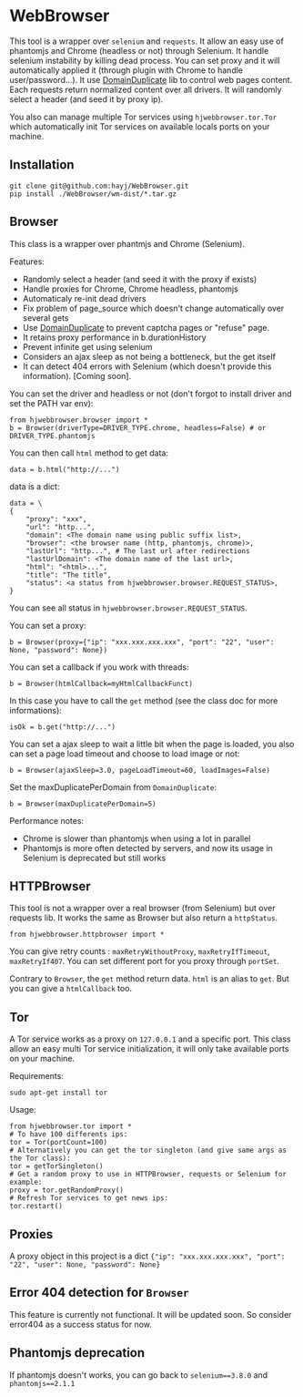 # WebBrowser

This tool is a wrapper over `selenium` and `requests`. It allow an easy use of phantomjs and Chrome (headless or not) through Selenium. It handle selenium instability by killing dead process. You can set proxy and it will automatically applied it (through plugin with Chrome to handle user/password...). It use [DomainDuplicate](https://github.com/hayj/DomainDuplicate) lib to control web pages content. Each requests return normalized content over all drivers. It will randomly select a header (and seed it by proxy ip).

You also can manage multiple Tor services using `hjwebbrowser.tor.Tor` which automatically init Tor services on available locals ports on your machine.

## Installation

	git clone git@github.com:hayj/WebBrowser.git
	pip install ./WebBrowser/wm-dist/*.tar.gz

## Browser

This class is a wrapper over phantmjs and Chrome (Selenium).

Features:

 * Randomly select a header (and seed it with the proxy if exists)
 * Handle proxies for Chrome, Chrome headless, phantomjs
 * Automaticaly re-init dead drivers
 * Fix problem of page_source which doesn't change automatically over several gets
 * Use [DomainDuplicate](https://github.com/hayj/DomainDuplicate) to prevent captcha pages or "refuse" page.
 * It retains proxy performance in b.durationHistory
 * Prevent infinite get using selenium
 * Considers an ajax sleep as not being a bottleneck, but the get itself
 * It can detect 404 errors with Selenium (which doesn't provide this information). [Coming soon].

You can set the driver and headless or not (don't forgot to install driver and set the PATH var env):

	from hjwebbrowser.browser import *
	b = Browser(driverType=DRIVER_TYPE.chrome, headless=False) # or DRIVER_TYPE.phantomjs

You can then call `html` method to get data:

	data = b.html("http://...")

data is a dict:

	data = \
	{
	    "proxy": "xxx",
	    "url": "http...",
	    "domain": <The domain name using public suffix list>,
	    "browser": <the browser name (http, phantomjs, chrome)>,
	    "lastUrl": "http...", # The last url after redirections
	    "lastUrlDomain": <The domain name of the last url>,
	    "html": "<html>...",
	    "title": "The title",
	    "status": <a status from hjwebbrowser.browser.REQUEST_STATUS>,
	}

You can see all status in `hjwebbrowser.browser.REQUEST_STATUS`.

You can set a proxy:

	b = Browser(proxy={"ip": "xxx.xxx.xxx.xxx", "port": "22", "user": None, "password": None})

You can set a callback if you work with threads:

	b = Browser(htmlCallback=myHtmlCallbackFunct)

In this case you have to call the `get` method (see the class doc for more informations):

	isOk = b.get("http://...")

You can set a ajax sleep to wait a little bit when the page is loaded, you also can set a page load timeout and choose to load image or not:

	b = Browser(ajaxSleep=3.0, pageLoadTimeout=60, loadImages=False)

Set the maxDuplicatePerDomain from `DomainDuplicate`:

	b = Browser(maxDuplicatePerDomain=5)

Performance notes:

 * Chrome is slower than phantomjs when using a lot in parallel
 * Phantomjs is more often detected by servers, and now its usage in Selenium is deprecated but still works

## HTTPBrowser

This tool is not a wrapper over a real browser (from Selenium) but over requests lib. It works the same as Browser but also return a `httpStatus`.

	from hjwebbrowser.httpbrowser import *

You can give retry counts : `maxRetryWithoutProxy`, `maxRetryIfTimeout`, `maxRetryIf407`.
You can set different port for you proxy through `portSet`.

Contrary to `Browser`, the `get` method return data. `html` is an alias to `get`. But you can give a `htmlCallback` too.

## Tor

A Tor service works as a proxy on `127.0.0.1` and a specific port.
This class allow an easy multi Tor service initialization, it will only take available ports on your machine.

Requirements:

	sudo apt-get install tor

Usage:

	from hjwebbrowser.tor import *
	# To have 100 differents ips:
	tor = Tor(portCount=100)
	# Alternatively you can get the tor singleton (and give same args as the Tor class):
	tor = getTorSingleton()
	# Get a random proxy to use in HTTPBrowser, requests or Selenium for example:
	proxy = tor.getRandomProxy()
	# Refresh Tor services to get news ips:
	tor.restart()

## Proxies

A proxy object in this project is a dict `{"ip": "xxx.xxx.xxx.xxx", "port": "22", "user": None, "password": None}`

## Error 404 detection for `Browser`

This feature is currently not functional. It will be updated soon. So consider error404 as a success status for now.

## Phantomjs deprecation

If phantomjs doesn't works, you can go back to `selenium==3.8.0` and `phantomjs==2.1.1`




